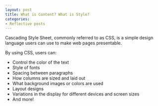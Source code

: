 ```yaml
---
layout: post
title: What is Content? What is Style?
categories:
- Reflective posts
---
```

Cascading Style Sheet, commonly referred to as CSS, is a simple design language users can use to make web pages presentable.
<br/> 

By using CSS, users can:
 * Control the color of the text
 * Style of fonts
 * Spacing between paragraphs
 * How columns are sized and laid out
 * What background images or colors are used
 * Layout designs
 * Variations in the display for different devices and screen sizes 
 * And more! 
